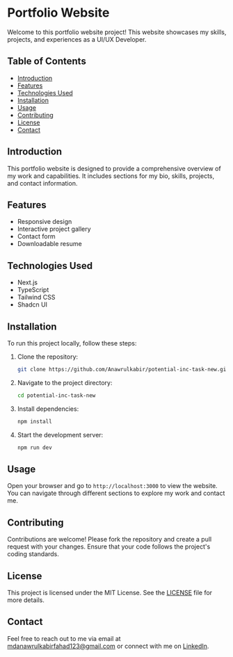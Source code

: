 # Portfolio Website

Welcome to this portfolio website project! This website showcases my skills, projects, and experiences as a UI/UX Developer.

## Table of Contents

- [Introduction](#introduction)
- [Features](#features)
- [Technologies Used](#technologies-used)
- [Installation](#installation)
- [Usage](#usage)
- [Contributing](#contributing)
- [License](#license)
- [Contact](#contact)

## Introduction

This portfolio website is designed to provide a comprehensive overview of my work and capabilities. It includes sections for my bio, skills, projects, and contact information.

## Features

- Responsive design
- Interactive project gallery
- Contact form
- Downloadable resume

## Technologies Used

- Next.js
- TypeScript
- Tailwind CSS
- Shadcn UI

## Installation

To run this project locally, follow these steps:

1. Clone the repository:
   ```bash
   git clone https://github.com/Anawrulkabir/potential-inc-task-new.git
   ```
2. Navigate to the project directory:
   ```bash
   cd potential-inc-task-new
   ```
3. Install dependencies:
   ```bash
   npm install
   ```
4. Start the development server:
   ```bash
   npm run dev
   ```

## Usage

Open your browser and go to `http://localhost:3000` to view the website. You can navigate through different sections to explore my work and contact me.

## Contributing

Contributions are welcome! Please fork the repository and create a pull request with your changes. Ensure that your code follows the project's coding standards.

## License

This project is licensed under the MIT License. See the [LICENSE](LICENSE) file for more details.

## Contact

Feel free to reach out to me via email at [mdanawrulkabirfahad123@gmail.com](mailto:mdanawrulkabirfahad123@gmail.com) or connect with me on [LinkedIn](https://www.linkedin.com/in/anawrulkabir).
